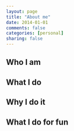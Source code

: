 ```yaml
---
layout: page
title: "About me"
date: 2014-01-01
comments: false
categories: [personal]
sharing: false
---
```


## Who I am

## What I do

## Why I do it

## What I do for fun